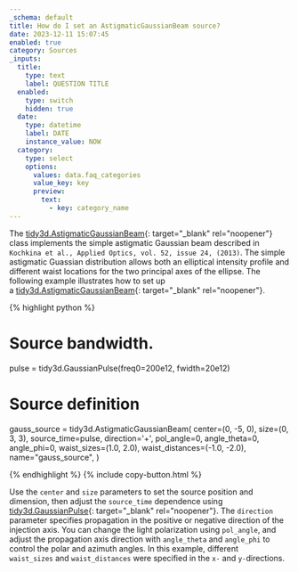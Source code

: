 ```yaml
---
_schema: default
title: How do I set an AstigmaticGaussianBeam source?
date: 2023-12-11 15:07:45
enabled: true
category: Sources
_inputs:
  title:
    type: text
    label: QUESTION TITLE
  enabled:
    type: switch
    hidden: true
  date:
    type: datetime
    label: DATE
    instance_value: NOW
  category:
    type: select
    options:
      values: data.faq_categories
      value_key: key
      preview:
        text:
          - key: category_name
---
```

The&nbsp;[tidy3d.AstigmaticGaussianBeam](https://docs.flexcompute.com/projects/tidy3d/en/latest/api/_autosummary/tidy3d.AstigmaticGaussianBeam.html){: target="_blank" rel="noopener"} class implements the simple astigmatic Gaussian beam described in `Kochkina et al., Applied Optics, vol. 52, issue 24, (2013)`. The simple astigmatic Guassian distribution allows both an elliptical intensity profile and different waist locations for the two principal axes of the ellipse. The following example illustrates how to set up a&nbsp;[tidy3d.AstigmaticGaussianBeam](https://docs.flexcompute.com/projects/tidy3d/en/latest/api/_autosummary/tidy3d.AstigmaticGaussianBeam.html){: target="_blank" rel="noopener"}.

<div markdown class="code-snippet">{% highlight python %}

# Source bandwidth.
pulse = tidy3d.GaussianPulse(freq0=200e12, fwidth=20e12)

# Source definition
gauss_source = tidy3d.AstigmaticGaussianBeam(
  center=(0, -5, 0),
  size=(0, 3, 3),
  source_time=pulse,
  direction='+',
  pol_angle=0,
  angle_theta=0,
  angle_phi=0,
  waist_sizes=(1.0, 2.0),
  waist_distances=(-1.0, -2.0),
  name="gauss_source",
)

{% endhighlight %}
{% include copy-button.html %}</div>

Use the `center`&nbsp;and `size` parameters to set the source position and dimension, then adjust the `source_time` dependence using [tidy3d.GaussianPulse](https://docs.flexcompute.com/projects/tidy3d/en/latest/api/_autosummary/tidy3d.GaussianPulse.html){: target="_blank" rel="noopener"}. The `direction` parameter specifies propagation in the positive or negative direction of the injection axis. You can change the light polarization using `pol_angle`, and&nbsp; adjust the propagation axis direction with `angle_theta`&nbsp;and&nbsp;`angle_phi` to control the polar and azimuth angles. In this example, different `waist_sizes`&nbsp;and `waist_distances` were specified in the `x-` and `y-`directions.